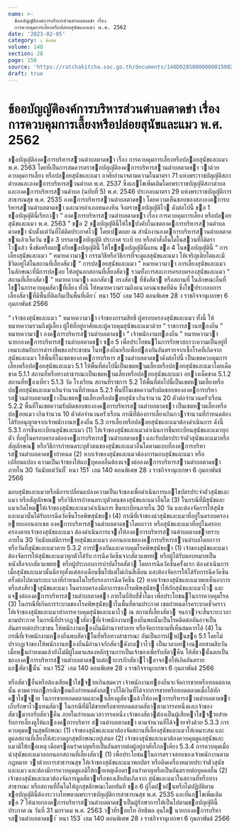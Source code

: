 ```yaml
---
name: >-
  ข้ออบัญญัติองค์การบริหารส่วนตำบลตาดข่า เรื่อง
  การควบคุมการเลี้ยงหรือปล่อยสุนัขและแมว พ.ศ. 2562
date: '2023-02-05'
category: ง พิเศษ
volume: 140
section: 28
page: 150
source: 'https://ratchakitcha.soc.go.th/documents/140D028S0000000015002.pdf'
draft: true
---
```


# ข้ออบัญญัติองค์การบริหารส่วนตำบลตาดข่า เรื่อง การควบคุมการเลี้ยงหรือปล่อยสุนัขและแมว พ.ศ. 2562

ขอบัญญัติองคการบริหารสวนตําบลตาดขา เรื่อง การควบคุมการเลี้ยงหรือปลอยสุนัขและแมว พ.ศ. 2563 โดยที่เป็นการสมควรตราขอบัญญัติองคการบริหารสวนตําบลตาดขา วาด้วยควบคุมการเลี้ยง หรือปลอยสุนัขและแมว อาศัยอํานาจตามความในมาตรา 71 แห่งพระราชบัญญัติสภาตําบลและองคการบริหารสวนตําบล พ.ศ. 2537 ซึ่งแกไขเพิ่มเติมโดยพระราชบัญญัติสภาตําบลและองคการบริหารสวนตําบล (ฉบับที่ 5) พ.ศ. 2546 ประกอบมาตรา 29 แห่งพระราชบัญญัติการสาธารณสุข พ.ศ. 2535 องคการบริหารสวนตําบลตาดขา โดยความเห็นชอบของสภาองคการบริหารสวนตําบลตาดขา และนายอําเภอหนองหิน จึงตราขอบัญญัติไว ดังต่อไปนี้ ขอ 1 ขอบัญญัตินี้เรียกวา “ องคการบริหารสวนตําบลตาดขา เรื่อง การควบคุมการเลี้ยง หรือปลอยสุนัขและแมว พ.ศ. 2563 ” ขอ 2 ขอบัญญัตินี้ให้ใชบังคับในเขตองคการบริหารสวนตําบลตาดขา นับตั้งแต่วันที่ได้ติดประกาศไว โดยเปดเผย ณ สํานักงานองคการบริหารสวนตําบลตาดขาแล้วเจ็ดวัน ขอ 3 บรรดาขอบัญญัติ ประกาศ ระเบี ยบ หรือคําสั่งอื่นใดในสวนที่ได้ตราไวแล้ว ซึ่งขัดหรือแยงกับขอบัญญัตินี้ ให้ใชขอบัญญัตินี้แทน ขอ 4 ในขอบัญญัตินี้ “ การเลี้ยงสุนัขและแมว ” หมายความวา กรรมวิธีหรือวิธีการที่จะดูแลสุนัขและแมว ให้เจริญเติบโตและมีชีวิตอยู่ได้ในสถานที่เลี้ยงสัตว “ การปลอยสุนัขและแมว ” หมายความวา การเลี้ยงสุนัขและแมวในลักษณะที่มีการปลอย ให้อยู่นอกสถานที่เลี้ยงสัตว รวมทั้งการสละการครอบครองสุนัขและแมว “ สถานที่เลี้ยงสัตว ” หมายความวา คอกสัตว กรงสัตว ที่ขังสัตว หรือสถานที่ ในลักษณะอื่นที่ใชในการควบคุมสัตวที่เลี้ยง ทั้งนี้ ให้หมายความรวมถึงแนวอาณาเขตที่ดิน ซึ่งใชประกอบการเลี้ยงสัตวที่มีพื้นที่ติดกันเป็นพื้นที่เดียว ้ หนา 150 ่ เลม 140 ตอนพิเศษ 28 ง ราชกิจจานุเบกษา 6 กุมภาพันธ์ 2566

“ เจ้าของสุนัขและแมว ” หมายความวา เจ้าของกรรมสิทธิ์ ผู้ครอบครองสุนัขและแมว ทั้งนี้ ให้หมายความรวมถึงผู้เลี้ยง ผู้ให้ที่อยู่อาศัยและผู้ควบคุมสุนัขและแมวด้วย “ ราชการสวนทองถิ่น ” หมายความวา องคการบริหารสวนตําบลตาดขา “ เจ้าพนักงานทองถิ่น ” หมายความวา นายกองคการบริหารสวนตําบลตาดขา ขอ 5 เพื่อประโยชนในการรักษาสภาวะความเป็นอยู่ที่เหมาะสมกับการดํารงชีพของประชาชน ในทองถิ่นหรือเพื่อปองกันอันตรายจากเชื้อโรคที่เกิดจากสุนัขและแมว ให้พื้นที่ในเขตขององคการบริหาร สวนตําบลตาดขาดังต่อไปนี้ เป็นเขตควบคุมการเลี้ยงหรือปลอยสุนัขและแมว 5.1 ให้พื้นที่ต่อไปนี้เป็นเขตหามเลี้ยงหรือปลอยสุนัขและแมวโดยเด็ดขาด 5.1.1 สถานที่หรือทางสาธารณะเป็นเขตหามเลี้ยงหรือปลอยสุนัขและแมว อยางเด็ดขาด 5.1.2 สถานที่ทองเที่ยว 5.1.3 วัด โรงเรียน สถานที่ราชการ 5.2 ให้พื้นที่ต่อไปนี้เป็นเขตหามเลี้ยงหรือปลอยสุนัขและแมวเกินจํานวนที่กําหนด 5.2.1 พื้นที่ในเขตความรับผิดชอบขององคการบริหารสวนตําบลตาดขา เป็นเขตหามเลี้ยงหรือปลอยสุนัข เกินจํานวน 20 ตัวต่อจํานวนครัวเรือน 5.2.2 พื้นที่ในเขตความรับผิดชอบขององคการบริหารสวนตําบลตาดขา เป็นเขตหามเลี้ยงหรือปลอยแมว เกินจํานวน 10 ตัวต่อจํานวนครัวเรือน กรณีที่ต้องการเลี้ยงเกินกวาจํานวนที่กําหนดต้องได้รับอนุญาตจากเจ้าพนักงานทองถิ่น 5.3 การเลี้ยงหรือปลอยสุนัขและแมวต้องดําเนินการ ดังนี้ 5.3.1 การขึ้นทะเบียนสุนัขและแมว (1) ให้เจ้าของสุนัขและแมวดําเนินการขึ้นทะเบียนสุนัขและแมวทุกตัว ที่อยู่ในครอบครองต่อองคการบริหารสวนตําบลตาดขา และรับบัตรประจําตัวสุนัขและแมวหรือสัญลักษณ หรือวิธีการกําหนดระบุตัวตนของสุนัขและแมวอื่นใดตามแบบที่องคการบริหารสวนตําบลตาดขากําหนด (2) หากเจ้าของสุนัขและแมวต้องการมอบสุนัขและแมว หรือเปลี่ยนแปลง ความเป็นเจ้าของให้แกบุคคลอื่นต้องแจงต่อองคการบริหารสวนตําบลตาดขาภายใน 30 วันนับแต่วันที่ ้ หนา 151 ่ เลม 140 ตอนพิเศษ 28 ง ราชกิจจานุเบกษา 6 กุมภาพันธ์ 2566

มอบสุนัขและแมวหรือมีการเปลี่ยนแปลงความเป็นเจ้าของเพื่อดําเนินการแกไขบัตรประจําตัวสุนัขและแมว หรือสัญลักษณ หรือวิธีการกําหนดระบุตัวตนของสุนัขและแมวอื่นใด (3) ในกรณีที่มีสุนัขและแมวเกิดใหมให้เจ้าของสุนัขและแมวดําเนินการ ขึ้นทะเบียนภายใน 30 วัน และต้องจัดการให้สุนัขและแมวนั้นได้รับการฉีดวัคซีนโรคพิษสุนัขบา (4) กรณีที่เจ้าของนําสุนัขและแมวที่อยู่ในครอบครองยายออกนอกเขต องคการบริหารสวนตําบลตาดขาโดยถาวร หรือสุนัขและแมวที่อยู่ในครอบครองตายเจ้าของสุนัขและแมว ต้องดําเนินการแจงให้องคการบริหารสวนตําบลตาดขาทราบภายใน 30 วันนับแต่มีการยายสุนัขและแมว ออกนอกเขตองคการบริหารสวนตําบลโดยถาวร หรือวันที่สุนัขและแมวตาย 5.3.2 การปองกันและควบคุมโรคพิษสุนัขบา (1) เจ้าของสุนัขและแมวต้องจัดการให้สุนัขและแมวทุกตัวได้รับ การฉีดวัคซีนจากสัตวแพทย หรือผู้ได้รับมอบหมายเป็นหนังสือจากสัตวแพทย หรือผู้ประกอบการบําบัดโรคสัตว โดยการฉีดวัคซีนครั้งแรก ต้องดําเนินการเมื่อสุนัขและแมวนั้นมีอายุตั้งแต่สองเดือนขึ้นไปแต่ไม่เกินสี่เดือน และต้องจัดการให้ได้รับการฉีดวัคซีนครั้งต่อไปตามระยะเวลาที่กําหนดในใบรับรองการฉีดวัคซีน (2) หากเจ้าของสุนัขและแมวพบเห็นอาการ หรือสงสัยวาสุนัขและแมว ในครอบครองมีอาการของโรคพิษสุนัขบาให้กักสุนัขและแมวไว และแจงต่อองคการบริหารสวนตําบลตาดขา ภายในยี่สิบสี่ชั่วโมง เพื่อประโยชนในการควบคุมโรค (3) ในกรณีที่เกิดการระบาดของโรคพิษสุนัขบาในพื้นที่ตามประกาศ เขตกําหนดโรคระบาดชั่วคราว ให้เจ้าของสุนัขและแมวทําการควบคุมสุนัขและแมวไว ณ สถานที่เลี้ยงสัตว จนกวาจะสิ้นระยะเวลาตามประกาศ ในกรณีที่ปรากฏวาสัตวที่เจ้าพนักงานทองถิ่นพบนั้นเป็นโรคติดต่ออันอาจเป็นอันตรายต่อประชาชน ให้พนักงานทองถิ่นมีอํานาจทําลาย หรือจัดการตามที่เห็นสมควรได้ (4) ในกรณีที่เจ้าพนักงานทองถิ่นพบสัตวในที่หรือทางสาธารณะ อันเป็นการฝาฝนขอ 5.1 โดยไม่ปรากฏเจ้าของให้พนักงานทองถิ่นมีอํานาจกักสัตวดังกลาวไว เป็นเวลาอยางนอยสามสิบวันเมื่อพนกําหนดแล้วยังไม่มีผู้ใดมาแสดงหลักฐานการเป็นเจ้าของเพื่อรับสัตวคืน ให้สัตวนั้นตกเป็นขององคการบริหารสวนตําบลตาดขาแต่ถาการกักสัตวไวอาจกอให้เกิดอันตรายแกสัตวนั้น ้ หนา 152 ่ เลม 140 ตอนพิเศษ 28 ง ราชกิจจานุเบกษา 6 กุมภาพันธ์ 2566

หรือสัตวอื่นหรือต้องเสียคาใชจายเกินสมควร เจ้าพนักงานทองถิ่นจะจัดการขายหรือทอดตลาดนั้น ตามควรแกกรณีกอนถึงกําหนดดังกลาวก็ได้เงินที่ได้จากการขายหรือทอดตลาดเมื่อได้หักคาใชจาย ในการขายทอดตลาดและคาเลี้ยงดูสัตวแล้วให้องคการบริหารสวนตําบลตาดขาเก็บรักษาไวแทนสัตว ในกรณีที่มิได้ขายหรือขายทอดตลาดสัตวตามวรรคหนึ่งและเจ้าของสัตวมารอรับสัตวคืน ภายในกําหนดเวลาวรรคหนึ่ง เจ้าของสัตวต้องเป็นผู้เสียคาใชจายสําหรับการเลี้ยงดูให้แกองคการบริหาร สวนตําบลตาดขา ตามจํานวนที่ได้จายจริงด้วย 5.3.3 การควบคุมดานสุขลักษณะ (1) เจ้าของสุนัขและแมวต้องจัดสถานที่เลี้ยงสุนัขและแมวให้เหมาะสม และดูแลสถานที่เลี้ยงให้สะอาดถูกสุขลักษณะอยู่เสมอ (2) เจ้าของสุนัขและแมวต้องควบคุมดูแลสุนัขและแมวมิให้กอเหตุ เดือดรอนรําคาญหรือเป็นอันตรายต่อผู้อยู่อาศัยใกลเคียง 5.3.4 การควบคุมเมื่อนําสุนัขและแมวออกนอกสถานที่เลี้ยงสัตว (1) เพื่อประโยชนในการตรวจสอบของเจ้าพนักงานตามกฎหมาย วาด้วยการสาธารณสุข ให้เจ้าของสุนัขและแมวพกบัตร หรือติดเครื่องหมายประจําตัวสุนัขและแมว และต้องมีการควบคุมดูแลมิให้กอเหตุเดือดรอนรําคาญหรือเป็นอันตรายต่อบุคคลอื่น (2) เจ้าของสุนัขและแมวต้องจัดการมูลสัตวหรือของเสียอันเกิดจาก สุนัขและแมวในสถานที่หรือทางสาธารณะ หรือสถานที่อื่นใดให้ถูกสุขลักษณะโดยทันที ขอ 6 ผู้ใดฝาฝนหรือไม่ปฏิบัติตามขอบัญญัตินี้ต้องระวางโทษตามพระราชบัญญัติการสาธารณสุข พ.ศ. 2535 และที่แกไขเพิ่มเติม ขอ 7 ให้นายกองคการบริหารสวนตําบลตาดขาเป็นผู้รักษาการให้เป็นไปตามขอบัญญัตินี้ ประกาศ ณ วันที่ 31 มกราคม พ.ศ. 2563 วาที่รอยโท อิทธิพล ลุนใต นายกองคการบริหารสวนตําบลตาดขา ้ หนา 153 ่ เลม 140 ตอนพิเศษ 28 ง ราชกิจจานุเบกษา 6 กุมภาพันธ์ 2566
